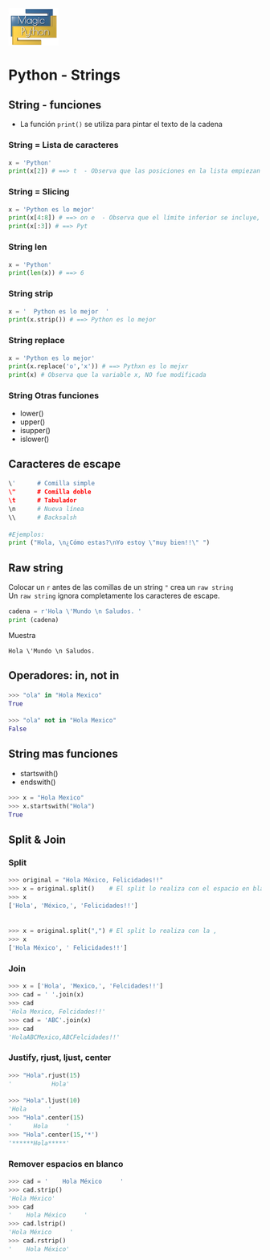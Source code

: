 <img src="../../images/LogoMagicPython.png" width="100">

# Python - Strings 

## String - funciones
* La función `print()` se utiliza para pintar el texto de la cadena

### String = Lista de caracteres
```python
x = 'Python' 
print(x[2]) # ==> t  - Observa que las posiciones en la lista empiezan en CERO 
```

### String = Slicing
```python
x = 'Python es lo mejor' 
print(x[4:8]) # ==> on e  - Observa que el límite inferior se incluye, sin embargo, el límite superior no
print(x[:3]) # ==> Pyt 
```

### String len 
```python
x = 'Python' 
print(len(x)) # ==> 6 
```

### String strip 
```python
x = '  Python es lo mejor  ' 
print(x.strip()) # ==> Python es lo mejor
```

### String replace 
```python
x = 'Python es lo mejor' 
print(x.replace('o','x')) # ==> Pythxn es lo mejxr
print(x) # Observa que la variable x, NO fue modificada 
```

### String Otras funciones
* lower()
* upper()
* isupper()
* islower()

## Caracteres de escape
```python
\'      # Comilla simple 
\"      # Comilla doble
\t      # Tabulador
\n      # Nueva línea
\\      # Backsalsh 

#Ejemplos: 
print ("Hola, \n¿Cómo estas?\nYo estoy \"muy bien!!\" ")
```

## Raw string
Colocar un `r` antes de las comillas de un string `"` crea un `raw string` <br>
Un `raw string` ignora completamente los caracteres de escape. 

```python 
cadena = r'Hola \'Mundo \n Saludos. '
print (cadena)
```
Muestra 
```
Hola \'Mundo \n Saludos.
```
## Operadores: in, not in 
```python 
>>> "ola" in "Hola Mexico"
True

>>> "ola" not in "Hola Mexico"
False
```

## String mas funciones
* startswith()
* endswith()

```python 
>>> x = "Hola Mexico"
>>> x.startswith("Hola")
True
```

## Split & Join
### Split
```python
>>> original = "Hola México, Felicidades!!"
>>> x = original.split()    # El split lo realiza con el espacio en blanco (default)
>>> x
['Hola', 'México,', 'Felicidades!!']


>>> x = original.split(",") # El split lo realiza con la ,  
>>> x
['Hola México', ' Felicidades!!']
```

### Join
```python
>>> x = ['Hola', 'Mexico,', 'Felcidades!!']
>>> cad = ' '.join(x)
>>> cad
'Hola Mexico, Felcidades!!'
>>> cad = 'ABC'.join(x)
>>> cad
'HolaABCMexico,ABCFelcidades!!'
```

### Justify, rjust, ljust, center
```python
>>> "Hola".rjust(15)
'           Hola'

>>> "Hola".ljust(10)
'Hola      '
>>> "Hola".center(15)
'      Hola     '
>>> "Hola".center(15,'*') 
'******Hola*****'
```

### Remover espacios en blanco
```python
>>> cad = '    Hola México     '
>>> cad.strip()
'Hola México'
>>> cad
'    Hola México     '
>>> cad.lstrip()
'Hola México     '
>>> cad.rstrip()
'    Hola México'
```
